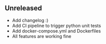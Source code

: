 ## Unreleased
+ Add changelog :)
+ Add CI pipeline to trigger python unit tests
+ Add docker-compose.yml and Dockerfiles
+ All features are working fine
